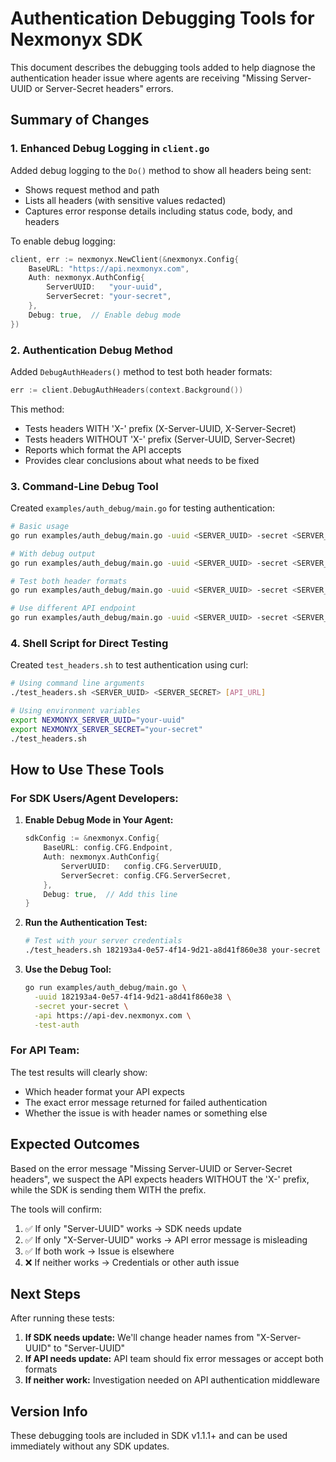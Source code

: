 # Authentication Debugging Tools for Nexmonyx SDK

This document describes the debugging tools added to help diagnose the authentication header issue where agents are receiving "Missing Server-UUID or Server-Secret headers" errors.

## Summary of Changes

### 1. Enhanced Debug Logging in `client.go`

Added debug logging to the `Do()` method to show all headers being sent:
- Shows request method and path
- Lists all headers (with sensitive values redacted)
- Captures error response details including status code, body, and headers

To enable debug logging:
```go
client, err := nexmonyx.NewClient(&nexmonyx.Config{
    BaseURL: "https://api.nexmonyx.com",
    Auth: nexmonyx.AuthConfig{
        ServerUUID:   "your-uuid",
        ServerSecret: "your-secret",
    },
    Debug: true,  // Enable debug mode
})
```

### 2. Authentication Debug Method

Added `DebugAuthHeaders()` method to test both header formats:
```go
err := client.DebugAuthHeaders(context.Background())
```

This method:
- Tests headers WITH 'X-' prefix (X-Server-UUID, X-Server-Secret)
- Tests headers WITHOUT 'X-' prefix (Server-UUID, Server-Secret)
- Reports which format the API accepts
- Provides clear conclusions about what needs to be fixed

### 3. Command-Line Debug Tool

Created `examples/auth_debug/main.go` for testing authentication:

```bash
# Basic usage
go run examples/auth_debug/main.go -uuid <SERVER_UUID> -secret <SERVER_SECRET>

# With debug output
go run examples/auth_debug/main.go -uuid <SERVER_UUID> -secret <SERVER_SECRET> -debug

# Test both header formats
go run examples/auth_debug/main.go -uuid <SERVER_UUID> -secret <SERVER_SECRET> -test-auth

# Use different API endpoint
go run examples/auth_debug/main.go -uuid <SERVER_UUID> -secret <SERVER_SECRET> -api https://api-dev.nexmonyx.com
```

### 4. Shell Script for Direct Testing

Created `test_headers.sh` to test authentication using curl:

```bash
# Using command line arguments
./test_headers.sh <SERVER_UUID> <SERVER_SECRET> [API_URL]

# Using environment variables
export NEXMONYX_SERVER_UUID="your-uuid"
export NEXMONYX_SERVER_SECRET="your-secret"
./test_headers.sh
```

## How to Use These Tools

### For SDK Users/Agent Developers:

1. **Enable Debug Mode in Your Agent:**
   ```go
   sdkConfig := &nexmonyx.Config{
       BaseURL: config.CFG.Endpoint,
       Auth: nexmonyx.AuthConfig{
           ServerUUID:   config.CFG.ServerUUID,
           ServerSecret: config.CFG.ServerSecret,
       },
       Debug: true,  // Add this line
   }
   ```

2. **Run the Authentication Test:**
   ```bash
   # Test with your server credentials
   ./test_headers.sh 182193a4-0e57-4f14-9d21-a8d41f860e38 your-secret https://api-dev.nexmonyx.com
   ```

3. **Use the Debug Tool:**
   ```bash
   go run examples/auth_debug/main.go \
     -uuid 182193a4-0e57-4f14-9d21-a8d41f860e38 \
     -secret your-secret \
     -api https://api-dev.nexmonyx.com \
     -test-auth
   ```

### For API Team:

The test results will clearly show:
- Which header format your API expects
- The exact error message returned for failed authentication
- Whether the issue is with header names or something else

## Expected Outcomes

Based on the error message "Missing Server-UUID or Server-Secret headers", we suspect the API expects headers WITHOUT the 'X-' prefix, while the SDK is sending them WITH the prefix.

The tools will confirm:
1. ✅ If only "Server-UUID" works → SDK needs update
2. ✅ If only "X-Server-UUID" works → API error message is misleading
3. ✅ If both work → Issue is elsewhere
4. ❌ If neither works → Credentials or other auth issue

## Next Steps

After running these tests:

1. **If SDK needs update:** We'll change header names from "X-Server-UUID" to "Server-UUID"
2. **If API needs update:** API team should fix error messages or accept both formats
3. **If neither work:** Investigation needed on API authentication middleware

## Version Info

These debugging tools are included in SDK v1.1.1+ and can be used immediately without any SDK updates.